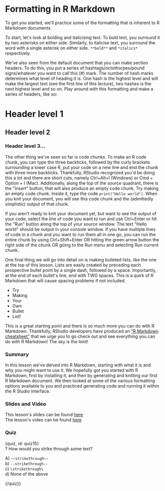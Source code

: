 # Formatting in R Markdown

To get you started, we'll practice some of the formatting that is inherent to R Markdown documents. 

To start, let's look at bolding and italicising text. To bold text, you surround it by two asterisks on either side. Similarly, to italicise text, you surround the word with a single asterisk on either side. `**bold**` and `*italics*` respectively. 

We've also seen from the default document that you can make section headers. To do this, you put a series of hashtags/octothorpes/pound signs/whatever you want to call this (#) mark. The number of hash marks determines what level of heading it is. One hash is the highest level and will make the largest text (see the first line of this lecture), two hashes is the next highest level and so on. Play around with this formatting and make a series of headers, like so:

# Header level 1
## Header level 2
### Header level 3... 

The other thing we've seen so far is code chunks. To make an R code chunk, you can type the three backticks, followed by the curly brackets surrounding a lower case R, put your code on a new line and end the chunk with three more backticks. Thankfully, RStudio recognized you'd be doing this a lot and there are short cuts, namely Ctrl+Alt+I (Windows) or Cmd + Option + I (Mac). Additionally, along the top of the source quadrant, there is the "Insert" button, that will also produce an empty code chunk. Try making an empty code chunk. Inside it, type the code `print("Hello world")`. When you knit your document, you will see this code chunk and the (admittedly simplistic) output of that chunk. 

If you aren't ready to knit your document yet, but want to see the output of your code, select the line of code you want to run and use Ctrl+Enter or hit the "Run" button along the top of your source window. The text "Hello world" should be output in your console window. If you have multiple lines of code in a chunk and you want to run them all in one go, you can run the entire chunk by using Ctrl+Shift+Enter OR hitting the green arrow button the right side of the chunk OR going to the Run menu and selecting Run current chunk. 

One final thing we will go into detail on is making bulleted lists, like the one at the top of this lesson. Lists are easily created by preceding each prospective bullet point by a single dash, followed by a space. Importantly, at the end of each bullet's line, end with TWO spaces. This is a quirk of R Markdown that will cause spacing problems if not included.  

- Try  
- Making 
- Your  
- Own  
- Bullet  
- List!

This is a great starting point and there is so much more you can do with R Markdown. Thankfully, RStudio developers have produced an ["R Markdown cheatsheet"](http://www.rstudio.com/wp-content/uploads/2016/03/rmarkdown-cheatsheet-2.0.pdf) that we urge you to go check out and see everything you can do with R Markdown! The sky is the limit! 

### Summary

In this lesson we've delved into R Markdown, starting with what it is and why you might want to use it. We hopefully got you started with R Markdown, first by installing it, and then by generating and knitting our first R Markdown document. We then looked at some of the various formatting options available to you and practiced generating code and running it within the R Studio interface. 

### Slides and Video

This lesson's slides can be found [here](https://docs.google.com/presentation/d/1vMEbcs-jih32ORJpQduKjDx9cMxjJs9TBjXiUGXwpY8/edit?usp=sharing)  
The lesson's video can be found [here]()  

### Quiz

{quiz, id: quiz15}  
? How would you strike through some text?  

A) `~~strikethrough~~`   
b) `--strikethrough--`  
c) `\strikethrough\`  
d) None of the above 
 
{/quiz}}
